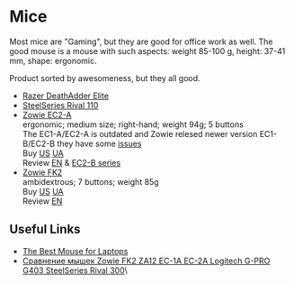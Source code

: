 # Mice

Most mice are "Gaming", but they are good for office work as well.
The good mouse is a mouse with such aspects: weight 85-100 g, height: 37-41 mm, shape: ergonomic.


Product sorted by awesomeness, but they all good.

- [Razer DeathAdder Elite](razer_deathadder/README.md)
- [SteelSeries Rival 110](SteelSeries_Rival_110/README.md)
- [Zowie EC2-A](https://zowie.benq.com/en/product/mouse/ec/ec2-a.html) \
  ergonomic; medium size; right-hand; weight 94g; 5 buttons \
  The EC1-A/EC2-A is outdated and Zowie relesed newer version EC1-B/EC2-B they have some [issues](https://github.com/workgena/awesome-hardware/issues/27) \
  Buy [US](https://www.amazon.com/BenQ-EC2-B-Ergonomic-Gaming-eSports/dp/B0771WQH6X/) [UA](http://ek.ua/prices/zowie-ec2-a/) \
  Review [EN](https://youtu.be/QHxUvNIVy1k) & [EC2-B series](https://youtu.be/-5Ksf2Bn-og)
- [Zowie FK2](https://zowie.benq.com/en/product/mouse/fk/fk2.html)\
  ambidextrous; 7 buttons; weight 85g\
  Buy [US](https://www.amazon.com/BenQ-ZOWIE-FK2-Ambidextrous-Mouse/dp/B00QIH1GD4) [UA](https://www.3ona51.com/ru/gaming-mouses/zowie-fk2/index.html)\
  Review [EN](http://www.rocketjumpninja.com/zowie-fk2-review/)

## Useful Links
- [The Best Mouse for Laptops](https://youtu.be/tNCwvihWO78)
- [Сравнение мышек Zowie FK2 ZA12 EC-1A EC-2A Logitech G-PRO G403 SteelSeries Rival 300](https://youtu.be/IqIrF-lrR2M)\
